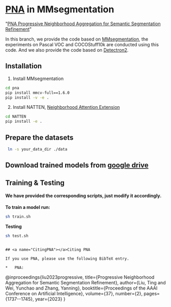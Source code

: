 # [PNA](https://ojs.aaai.org/index.php/AAAI/article/view/25262/25034) in MMsegmentation

"[PNA Progressive Neighborhood Aggregation for Semantic Segmentation Refinement](https://ojs.aaai.org/index.php/AAAI/article/view/25262/25034)"

In this branch, we provide the code based on [MMsegmentation](https://github.com/open-mmlab/mmsegmentation), the experiments on Pascal VOC and COCOStuff10k are conducted using this code. And we also provide the code based on [Detectron2](https://detectron2.readthedocs.io/tutorials/install.html). 

## Installation
1. Install MMsegmentation

```bash 
cd pna
pip install mmcv-full==1.6.0
pip install -v -e .
```

2. Install NATTEN, [Neighborhood Attention Extension](https://github.com/SHI-Labs/NATTEN)  

```bash
cd NATTEN
pip install -e .
```
## Prepare the datasets
```bash
 ln -s your_data_dir ./data
``` 
## Download trained models from [google drive](https://drive.google.com/drive/folders/1vAVvQIc1IxealP-u31Z9DRFQUBnjWuMp?usp=sharing)


## Training &  Testing

#### We have provided the corresponding scripts, just modify it accordingly. 

<strong>To train a model run: </strong>
```bash
sh train.sh
``` 
<strong> Testing</strong>
```bash
sh test.sh
```  
```
 
## <a name="CitingPNA"></a>Citing PNA

If you use PNA, please use the following BibTeX entry.

*   PNA:

```
@inproceedings{liu2023progressive,
  title={Progressive Neighborhood Aggregation for Semantic Segmentation Refinement},
  author={Liu, Ting and Wei, Yunchao and Zhang, Yanning},
  booktitle={Proceedings of the AAAI Conference on Artificial Intelligence},
  volume={37},
  number={2},
  pages={1737--1745},
  year={2023}
} 
```
 
